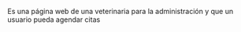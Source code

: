 Es una página web de una veterinaria  para  la administración  y que un usuario pueda agendar citas 

